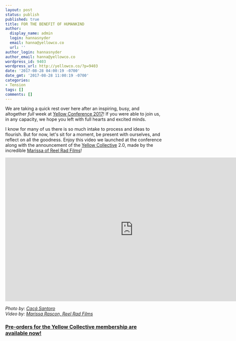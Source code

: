 ```yaml
---
layout: post
status: publish
published: true
title: FOR THE BENEFIT OF HUMANKIND
author:
  display_name: admin
  login: hannasnyder
  email: hanna@yellowco.co
  url: ''
author_login: hannasnyder
author_email: hanna@yellowco.co
wordpress_id: 9403
wordpress_url: http://yellowco.co/?p=9403
date: '2017-08-28 04:00:19 -0700'
date_gmt: '2017-08-28 11:00:19 -0700'
categories:
- Tension
tags: []
comments: []
---
```

<p>We are taking a quick rest over here after an inspiring, busy, and altogether&nbsp;<em>full</em> week at <a href="http://yellowco.co/conference/" target="_blank" rel="noopener noreferrer">Yellow Conference 2017</a>! If you were able to join us, in any capacity, we hope you left with full hearts and excited minds.</p>
<p>I know for many of us there is so much intake to process and ideas to flourish. But for now, let's sit for a moment, be present with ourselves, and reflect on all the goodness. Enjoy this video we launched at the conference along with the announcement of the <a href="https://yellowcollective.co/" target="_blank" rel="noopener noreferrer">Yellow Collective</a> 2.0, made by the incredible <a href="http://reelradfilms.com/" target="_blank" rel="noopener noreferrer">Marissa of Reel Rad Films</a>!</p>
<p><iframe src="https://player.vimeo.com/video/231178521?title=0&amp;byline=0&amp;portrait=0" width="810" height="456" frameborder="0" allowfullscreen="allowfullscreen"></iframe></p>
<p><em>Photo by:&nbsp;<a href="http://cacasantoro.com/" target="_blank" rel="noopener noreferrer">Cac&aacute; Santoro</a><br />
Video by:&nbsp;<a href="http://reelradfilms.com/" target="_blank" rel="noopener noreferrer">Marissa Rascon, Reel Rad Films</p>
<p></a></em></p>
<h3><a href="https://yellowcollective.co/" target="_blank" rel="noopener noreferrer">Pre-orders for the Yellow Collective membership are available&nbsp;now!</p>
<p></a></h3></p>
